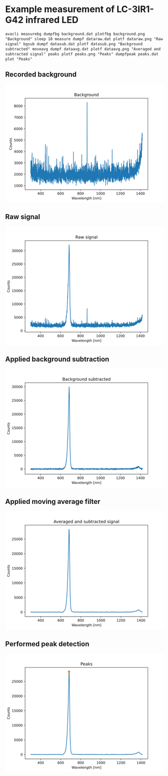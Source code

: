 # Example measurement of LC-3IR1-G42 infrared LED

```
avacli measurebg dumpfbg background.dat plotfbg background.png "Background" sleep 10 measure dumpf dataraw.dat plotf dataraw.png "Raw signal" bgsub dumpf datasub.dat plotf datasub.png "Background subtracted" moveavg dumpf dataavg.dat plotf dataavg.png "Averaged and subtracted signal" peaks plotf peaks.png "Peaks" dumpfpeak peaks.dat plot "Peaks"
```

## Recorded background

![Recorded background](./background.svg)

## Raw signal

![Recorded raw signal](./dataraw.svg)

## Applied background subtraction

![Background subtracted](./datasub.svg)

## Applied moving average filter

![Applied moving average filter](./dataavg.svg)

## Performed peak detection

![Peak detection result](./peaks.svg)

